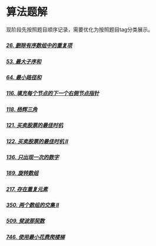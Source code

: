 
# 算法题解

现阶段先按照题目顺序记录，需要优化为按照题目tag分类展示。
##### [](题解/.md)


##### [26. 删除有序数组中的重复项](题解/26.md)

##### [53. 最大子序和](题解/53.md)

##### [64. 最小路径和](题解/64.md)

##### [116. 填充每个节点的下一个右侧节点指针](题解/116.md)

##### [118. 杨辉三角](题解/118.md)

##### [121. 买卖股票的最佳时机](题解/121.md)

##### [122. 买卖股票的最佳时机 II](题解/122.md)

##### [136. 只出现一次的数字](题解/136.md)

##### [189. 旋转数组](题解/189.md)

##### [217. 存在重复元素](题解/217.md)

##### [350. 两个数组的交集 II](题解/350.md)

##### [509. 斐波那契数](题解/509.md)

##### [746. 使用最小花费爬楼梯](题解/746.md)
